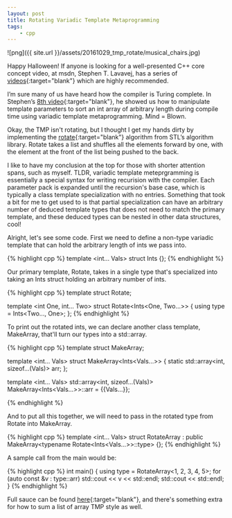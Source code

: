 ```yaml
---
layout: post
title: Rotating Variadic Template Metaprogramming
tags:
    - cpp
---
```

![png]({{ site.url }}/assets/20161029_tmp_rotate/musical_chairs.jpg)

Happy Halloween! If anyone is looking for a well-presented C++ core concept video, at msdn, Stephen T. Lavavej, has a series of [videos](https://channel9.msdn.com/Series/C9-Lectures-Stephan-T-Lavavej-Core-C-){:target="blank"} which are highly recommended.

I’m sure many of us have heard how the compiler is Turing complete. In Stephen’s [8th video](https://channel9.msdn.com/Series/C9-Lectures-Stephan-T-Lavavej-Core-C-/Stephan-T-Lavavej-Core-Cpp-8-of-n){:target="blank"}, he showed us how to manipulate template parameters to sort an int array of arbitrary length during compile time using variadic template metaprogramming. Mind = Blown.

Okay, the TMP isn't rotating, but I thought I get my hands dirty by implementing the [rotate](http://en.cppreference.com/w/cpp/algorithm/rotate){:target="blank"} algorithm from STL’s algorithm library. Rotate takes a list and shuffles all the elements forward by one, with the element at the front of the list being pushed to the back.

<!--more-->

I like to have my conclusion at the top for those with shorter attention spans, such as myself. TLDR, variadic template meteprgramming is essentially a special syntax for writing recurision with the compiler. Each parameter pack is expanded until the recursion's base case, which is typically a class template specialization with no entries. Something that took a bit for me to get used to is that partial specialization can have an arbitrary number of deduced template types that does not need to match the primary template, and these deduced types can be nested in other data structures, cool!


Alright, let's see some code. First we need to define a non-type variadic template that can hold the arbitrary length of ints we pass into.

{% highlight cpp %}
template <int... Vals> struct Ints {};
{% endhighlight %}

Our primary template, Rotate, takes in a single type that's specialized into taking an Ints struct holding an arbitrary number of ints.

{% highlight cpp %}
template <typename T> struct Rotate;

template <int One, int... Two>
struct Rotate<Ints<One, Two...>> {
    using type = Ints<Two..., One>;
};
{% endhighlight %}

To print out the rotated ints, we can declare another class template, MakeArray, that'll turn our types into a std::array.

{% highlight cpp %}
template <typename Ints> struct MakeArray;

template <int... Vals> struct MakeArray<Ints<Vals...>> {
    static std::array<int, sizeof...(Vals)> arr;
};

template <int... Vals>
std::array<int, sizeof...(Vals)>
MakeArray<Ints<Vals...>>::arr = {{Vals...}};

{% endhighlight %}

And to put all this together, we will need to pass in the rotated type from Rotate into MakeArray.

{% highlight cpp %}
template <int... Vals>
struct RotateArray 
  : public MakeArray<typename Rotate<Ints<Vals...>>::type> {};
{% endhighlight %}

A sample call from the main would be:

{% highlight cpp %}
int main() {
  using type = RotateArray<1, 2, 3, 4, 5>;
  for (auto const &v : type::arr)
    std::cout << v << std::endl;
  std::cout << std::endl;
}
{% endhighlight %}


Full sauce can be found [here](https://github.com/Estinox/coding-practices/blob/master/random_code/mtp_count.cpp){:target="blank"}, and there's something extra for how to sum a list of array TMP style as well.

